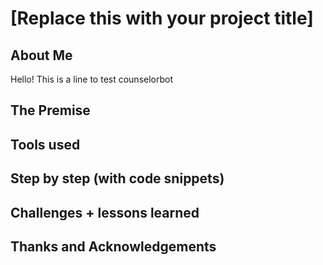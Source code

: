 # [Replace this with your project title]

## About Me
Hello! This is a line to test counselorbot
## The Premise

## Tools used

## Step by step (with code snippets)

## Challenges + lessons learned

## Thanks and Acknowledgements
